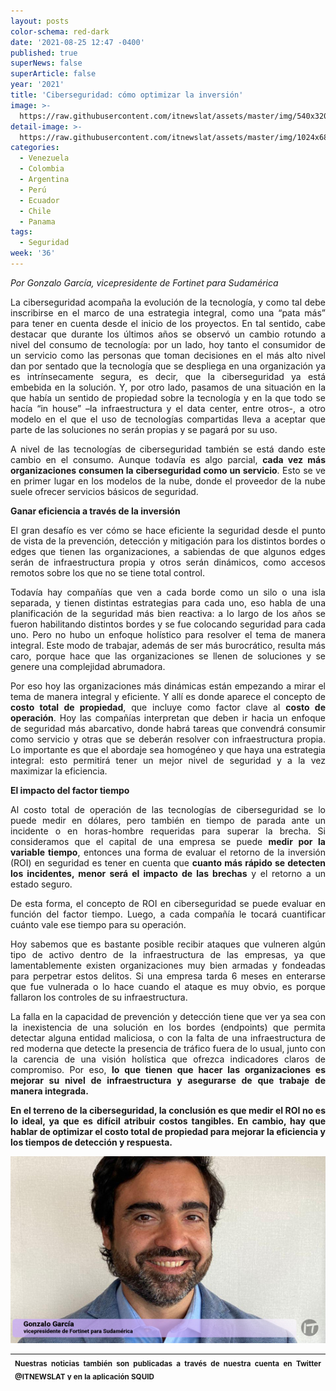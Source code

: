 ```yaml
---
layout: posts
color-schema: red-dark
date: '2021-08-25 12:47 -0400'
published: true
superNews: false
superArticle: false
year: '2021'
title: 'Ciberseguridad: cómo optimizar la inversión'
image: >-
  https://raw.githubusercontent.com/itnewslat/assets/master/img/540x320/Gonzalo-Garcia-p.jpg
detail-image: >-
  https://raw.githubusercontent.com/itnewslat/assets/master/img/1024x680/Gonzalo-Garcia-g.jpg
categories:
  - Venezuela
  - Colombia
  - Argentina
  - Perú
  - Ecuador
  - Chile
  - Panama
tags:
  - Seguridad
week: '36'
---
```

<p style="text-align: justify;"><em>Por Gonzalo García, vicepresidente de Fortinet para Sudamérica</em></p>
<p style="text-align: justify;">La ciberseguridad acompaña la evolución de la tecnología, y como tal debe inscribirse en el marco de una estrategia integral, como una “pata más” para tener en cuenta desde el inicio de los proyectos. En tal sentido, cabe destacar que durante los últimos años se observó un cambio rotundo a nivel del consumo de tecnología: por un lado, hoy tanto el consumidor de un servicio como las personas que toman decisiones en el más alto nivel dan por sentado que la tecnología que se despliega en una organización ya es intrínsecamente segura, es decir, que la ciberseguridad ya está embebida en la solución. Y, por otro lado, pasamos de una situación en la que había un sentido de propiedad sobre la tecnología y en la que todo se hacía “in house” –la infraestructura y el data center, entre otros-, a otro modelo en el que el uso de tecnologías compartidas lleva a aceptar que parte de las soluciones no serán propias y se pagará por su uso.</p>
<p style="text-align: justify;">A nivel de las tecnologías de ciberseguridad también se está dando este cambio en el consumo. Aunque todavía es algo parcial, <strong>cada vez más organizaciones consumen la ciberseguridad como un servicio</strong>. Esto se ve en primer lugar en los modelos de la nube, donde el proveedor de la nube suele ofrecer servicios básicos de seguridad.</p>
<p style="text-align: justify;"><strong>Ganar eficiencia a través de la inversión</strong></p>
<p style="text-align: justify;">El gran desafío es ver cómo se hace eficiente la seguridad desde el punto de vista de la prevención, detección y mitigación para los distintos bordes o edges que tienen las organizaciones, a sabiendas de que algunos edges serán de infraestructura propia y otros serán dinámicos, como accesos remotos sobre los que no se tiene total control.</p>
<p style="text-align: justify;">Todavía hay compañías que ven a cada borde como un silo o una isla separada, y tienen distintas estrategias para cada uno, eso habla de una planificación de la seguridad más bien reactiva: a lo largo de los años se fueron habilitando distintos bordes y se fue colocando seguridad para cada uno. Pero no hubo un enfoque holístico para resolver el tema de manera integral. Este modo de trabajar, además de ser más burocrático, resulta más caro, porque hace que las organizaciones se llenen de soluciones y se genere una complejidad abrumadora.</p>
<p style="text-align: justify;">Por eso hoy las organizaciones más dinámicas están empezando a mirar el tema de manera integral y eficiente. Y allí es donde aparece el concepto de <strong>costo total de propiedad</strong>, que incluye como factor clave al <strong>costo de operación</strong>. Hoy las compañías interpretan que deben ir hacia un enfoque de seguridad más abarcativo, donde habrá tareas que convendrá consumir como servicio y otras que se deberán resolver con infraestructura propia. Lo importante es que el abordaje sea homogéneo y que haya una estrategia integral: esto permitirá tener un mejor nivel de seguridad y a la vez maximizar la eficiencia.</p>
<p style="text-align: justify;"><strong>El impacto del factor tiempo</strong></p>
<p style="text-align: justify;">Al costo total de operación de las tecnologías de ciberseguridad se lo puede medir en dólares, pero también en tiempo de parada ante un incidente o en horas-hombre requeridas para superar la brecha. Si consideramos que el capital de una empresa se puede <strong>medir por la variable tiempo</strong>, entonces una forma de evaluar el retorno de la inversión (ROI) en seguridad es tener en cuenta que <strong>cuanto más rápido se detecten los incidentes, menor será el impacto de las brechas</strong> y el retorno a un estado seguro.</p>
<p style="text-align: justify;">De esta forma, el concepto de ROI en ciberseguridad se puede evaluar en función del factor tiempo. Luego, a cada compañía le tocará cuantificar cuánto vale ese tiempo para su operación.</p>
<p style="text-align: justify;">Hoy sabemos que es bastante posible recibir ataques que vulneren algún tipo de activo dentro de la infraestructura de las empresas, ya que lamentablemente existen organizaciones muy bien armadas y fondeadas para perpetrar estos delitos. Si una empresa tarda 6 meses en enterarse que fue vulnerada o lo hace cuando el ataque es muy obvio, es porque fallaron los controles de su infraestructura.</p>
<p style="text-align: justify;">La falla en la capacidad de prevención y detección tiene que ver ya sea con la inexistencia de una solución en los bordes (endpoints) que permita detectar alguna entidad maliciosa, o con la falta de una infraestructura de red moderna que detecte la presencia de tráfico fuera de lo usual, junto con la carencia de una visión holística que ofrezca indicadores claros de compromiso. Por eso, <strong>lo que tienen que hacer las organizaciones es mejorar su nivel de infraestructura y asegurarse de que trabaje de manera integrada.</strong></p>
<p style="text-align: justify;"><strong>En el terreno de la ciberseguridad, la conclusión es que medir el ROI no es lo ideal, ya que es difícil atribuir costos tangibles. En cambio, hay que hablar de optimizar el costo total de propiedad para mejorar la eficiencia y los tiempos de detección y respuesta.</strong></p>

![](https://raw.githubusercontent.com/itnewslat/assets/master/img/540x320/Gonzalo-Garcia-p.jpg)

<table style="height: 42px;" width="569">
<tbody>
<tr>
<td style="text-align: justify;"><sub><strong>Nuestras noticias también son publicadas a través de nuestra cuenta en Twitter <a href="https://twitter.com/itnewslat?lang=es">@ITNEWSLAT</a> y en la aplicación <a href="https://squidapp.co/en/">SQUID</a></strong></sub></td>
</tr>
</tbody>
</table>
